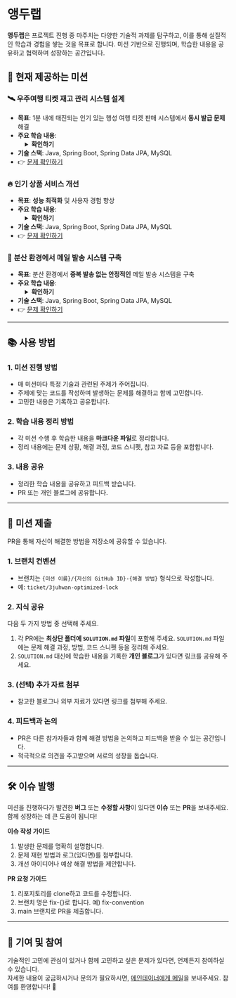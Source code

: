 # 앵두랩

**앵두랩**은 프로젝트 진행 중 마주치는 다양한 기술적 과제를 탐구하고, 이를 통해 실질적인 학습과 경험을 쌓는 것을 목표로 합니다. 미션 기반으로 진행되며, 학습한 내용을 공유하고 협력하며 성장하는 공간입니다.

## 🚀 현재 제공하는 미션

### 🛰 **우주여행 티켓 재고 관리 시스템 설계**
- **목표**: 1분 내에 매진되는 인기 있는 행성 여행 티켓 판매 시스템에서 **동시 발급 문제** 해결
- **주요 학습 내용**:
  <details style="margin-left: 16px;">
  <summary><strong>확인하기</strong></summary>
  <ul>
    <li>Java 잠금</li>
    <li>데이터베이스 수준의 잠금</li>
    <li>분산 잠금</li>
  </ul>
  </details>
- **기술 스택**: Java, Spring Boot, Spring Data JPA, MySQL
- 👉 [문제 확인하기](./ticket/PROBLEM.md)

### 🔥 **인기 상품 서비스 개선**
- **목표**: **성능 최적화** 및 사용자 경험 향상
- **주요 학습 내용**:
  <details style="margin-left: 16px;">
  <summary><strong>확인하기</strong></summary>
  <ul>
    <li>캐싱</li>
    <li>쿼리 최적화</li>
    <li>대규모 트래픽 처리</li>
  </ul>
  </details>
- **기술 스택**: Java, Spring Boot, Spring Data JPA, MySQL
- 👉 [문제 확인하기](./trend-item/PROBLEM.md)

### 📧 **분산 환경에서 메일 발송 시스템 구축**
- **목표**: 분산 환경에서 **중복 발송 없는 안정적인** 메일 발송 시스템을 구축
- **주요 학습 내용**:
  <details style="margin-left: 16px;">
  <summary><strong>확인하기</strong></summary>
  <ul>
    <li>모듈러 연산</li>
    <li>분산 잠금</li>
    <li>분산 스케줄링</li>
    <li>skip locked</li>
  </ul>
  </details>
- **기술 스택**: Java, Spring Boot, Spring Data JPA, MySQL
- 👉 [문제 확인하기](./distributed-mail/PROBLEM.md)

---

## 📚 사용 방법

### 1. 미션 진행 방법
- 매 미션마다 특정 기술과 관련된 주제가 주어집니다.
- 주제에 맞는 코드를 작성하며 발생하는 문제를 해결하고 함께 고민합니다.
- 고민한 내용은 기록하고 공유합니다.

### 2. 학습 내용 정리 방법
- 각 미션 수행 후 학습한 내용을 **마크다운 파일**로 정리합니다.
- 정리 내용에는 문제 상황, 해결 과정, 코드 스니펫, 참고 자료 등을 포함합니다.

### 3. 내용 공유
- 정리한 학습 내용을 공유하고 피드백 받습니다. 
- PR 또는 개인 블로그에 공유합니다.

---

## 🔄 미션 제출

PR을 통해 자신이 해결한 방법을 저장소에 공유할 수 있습니다.

### 1. **브랜치 컨벤션**
- 브랜치는 `{미션 이름}/{자신의 GitHub ID}-{해결 방법}` 형식으로 작성합니다.
- 예: `ticket/3juhwan-optimized-lock`

### 2. **지식 공유**
다음 두 가지 방법 중 선택해 주세요. 
1. 각 PR에는 **최상단 폴더에 `SOLUTION.md` 파일**이 포함해 주세요. `SOLUTION.md` 파일에는 문제 해결 과정, 방법, 코드 스니펫 등을 정리해 주세요.
2. `SOLUTION.md` 대신에 학습한 내용을 기록한 **개인 블로그**가 있다면 링크를 공유해 주세요. 

### 3. (선택) **추가 자료 첨부**
- 참고한 블로그나 외부 자료가 있다면 링크를 첨부해 주세요.

### 4. **피드백과 논의**
- PR은 다른 참가자들과 함께 해결 방법을 논의하고 피드백을 받을 수 있는 공간입니다.
- 적극적으로 의견을 주고받으며 서로의 성장을 돕습니다.

---

## 🛠 이슈 발행

미션을 진행하다가 발견한 **버그** 또는 **수정할 사항**이 있다면 **이슈** 또는 **PR**을 보내주세요. 함께 성장하는 데 큰 도움이 됩니다! 

**이슈 작성 가이드**
1. 발생한 문제를 명확히 설명합니다.
2. 문제 재현 방법과 로그(있다면)를 첨부합니다.
3. 개선 아이디어나 예상 해결 방법을 제안합니다.

**PR 요청 가이드**
1. 리포지토리를 clone하고 코드를 수정합니다.  
2. 브랜치 명은 fix-{}로 합니다. 예) fix-convention
3. main 브랜치로 PR을 제출합니다. 

---

## 🎯 기여 및 참여

기술적인 고민에 관심이 있거나 함께 고민하고 싶은 문제가 있다면, 언제든지 참여하실 수 있습니다.  
자세한 내용이 궁금하시거나 문의가 필요하시면, [메인테이너에게 메일](mailto:13selfesteem91@naver.com)을 보내주세요. 참여를 환영합니다! 🚀  

